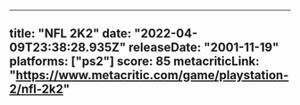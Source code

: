 
---
title: "NFL 2K2"
date: "2022-04-09T23:38:28.935Z"
releaseDate: "2001-11-19"
platforms: ["ps2"]
score: 85
metacriticLink: "https://www.metacritic.com/game/playstation-2/nfl-2k2"
---

